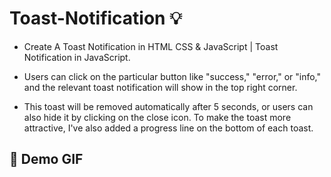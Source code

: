 # Toast-Notification :bulb: 
- Create A Toast Notification in HTML CSS &amp; JavaScript | Toast Notification in JavaScript.

- Users can click on the particular button like "success," "error," or "info," and the relevant toast notification will show in the top right corner. 

- This toast will be removed automatically after 5 seconds, or users can also hide it by clicking on the close icon. To make the toast more attractive, I've also added a progress line on the bottom of each toast.

## :camera_flash: Demo GIF